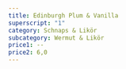 ```yaml
---
title: Edinburgh Plum & Vanilla
superscript: "1"
category: Schnaps & Likör
subcategory: Wermut & Likör
price1: --
price2: 6,0
---
```

